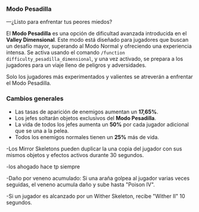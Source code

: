 ### Modo Pesadilla

—¿Listo para enfrentar tus peores miedos?

El **Modo Pesadilla** es una opción de dificultad avanzada introducida en el **Valley Dimensional**. Este modo está diseñado para jugadores que buscan un desafío mayor, superando al Modo Normal y ofreciendo una experiencia intensa. Se activa usando el comando `/function difficulty_pesadilla_dimensional`, y una vez activado, se prepara a los jugadores para un viaje lleno de peligros y adversidades.

Solo los jugadores más experimentados y valientes se atreverán a enfrentar el Modo Pesadilla.

### Cambios generales

- Las tasas de aparición de enemigos aumentan un **17,65%**.
- Los jefes soltarán objetos exclusivos del **Modo Pesadilla**.
- La vida de todos los jefes aumenta un **50%** por cada jugador adicional que se una a la pelea.
- Todos los enemigos normales tienen un **25%** más de vida.

-Los Mirror Skeletons pueden duplicar la una copia del jugador con sus mismos objetos y efectos activos durante 30 segundos.

-los ahogado hace tp siempre 

-Daño por veneno acumulado: Si una araña golpea al jugador varias veces seguidas, el veneno acumula daño y sube hasta "Poison IV".

-Si un jugador es alcanzado por un Wither Skeleton, recibe "Wither II" 10 segundos.
